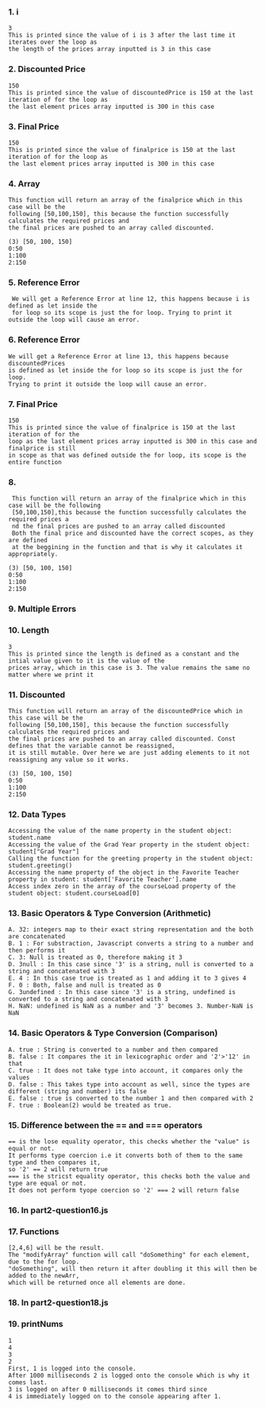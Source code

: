 ### 1. i
    3
    This is printed since the value of i is 3 after the last time it iterates over the loop as 
    the length of the prices array inputted is 3 in this case
### 2. Discounted Price

    150
    This is printed since the value of discountedPrice is 150 at the last iteration of for the loop as
    the last element prices array inputted is 300 in this case
### 3. Final Price
    150
    This is printed since the value of finalprice is 150 at the last iteration of for the loop as 
    the last element prices array inputted is 300 in this case
### 4. Array

    This function will return an array of the finalprice which in this case will be the
    following [50,100,150], this because the function successfully calculates the required prices and
    the final prices are pushed to an array called discounted.
    
    (3) [50, 100, 150]
    0:50
    1:100
    2:150
    
### 5. Reference Error
     We will get a Reference Error at line 12, this happens because i is defined as let inside the 
     for loop so its scope is just the for loop. Trying to print it outside the loop will cause an error.
### 6. Reference Error

    We will get a Reference Error at line 13, this happens because discountedPrices
    is defined as let inside the for loop so its scope is just the for loop. 
    Trying to print it outside the loop will cause an error.
### 7. Final Price

    150
    This is printed since the value of finalprice is 150 at the last iteration of for the
    loop as the last element prices array inputted is 300 in this case and finalprice is still
    in scope as that was defined outside the for loop, its scope is the entire function
### 8.
     This function will return an array of the finalprice which in this case will be the following 
     [50,100,150],this because the function successfully calculates the required prices a
     nd the final prices are pushed to an array called discounted
     Both the final price and discounted have the correct scopes, as they are defined 
     at the beggining in the function and that is why it calculates it appropriately.
    
    (3) [50, 100, 150]
    0:50
    1:100
    2:150
### 9. Multiple Errors
    

### 10. Length
    3
    This is printed since the length is defined as a constant and the intial value given to it is the value of the
    prices array, which in this case is 3. The value remains the same no matter where we print it
### 11. Discounted
    This function will return an array of the discountedPrice which in this case will be the
    following [50,100,150], this because the function successfully calculates the required prices and
    the final prices are pushed to an array called discounted. Const defines that the variable cannot be reassigned, 
    it is still mutable. Over here we are just adding elements to it not reassigning any value so it works.
    
    (3) [50, 100, 150]
    0:50
    1:100
    2:150

### 12. Data Types
    Accessing the value of the name property in the student object: student.name
    Accessing the value of the Grad Year property in the student object: student["Grad Year"]
    Calling the function for the greeting property in the student object: student.greeting()
    Accessing the name property of the object in the Favorite Teacher property in student: student['Favorite Teacher'].name
    Access index zero in the array of the courseLoad property of the student object: student.courseLoad[0]
### 13. Basic Operators & Type Conversion  (Arithmetic)
    A. 32: integers map to their exact string representation and the both are concatenated
    B. 1 : For substraction, Javascript converts a string to a number and then performs it
    C. 3: Null is treated as 0, therefore making it 3
    D. 3null : In this case since '3' is a string, null is converted to a string and concatenated with 3
    E. 4 : In this case true is treated as 1 and adding it to 3 gives 4
    F. 0 : Both, false and null is treated as 0
    G. 3undefined : In this case since '3' is a string, undefined is converted to a string and concatenated with 3
    H. NaN: undefined is NaN as a number and '3' becomes 3. Number-NaN is NaN

### 14. Basic Operators & Type Conversion  (Comparison)
    A. true : String is converted to a number and then compared
    B. false : It compares the it in lexicographic order and '2'>'12' in that
    C. true : It does not take type into account, it compares only the values
    D. false : This takes type into account as well, since the types are different (string and number) its false
    E. false : true is converted to the number 1 and then compared with 2 
    F. true : Boolean(2) would be treated as true.

### 15. Difference between the == and === operators
    == is the lose equality operator, this checks whether the "value" is equal or not. 
    It performs type coercion i.e it converts both of them to the same type and then compares it, 
    so '2' == 2 will return true
    === is the stricst equality operator, this checks both the value and type are equal or not.
    It does not perform tyope coercion so '2' === 2 will return false
    
### 16. In part2-question16.js
### 17. Functions
    [2,4,6] will be the result. 
    The "modifyArray" function will call "doSomething" for each element, due to the for loop.
    "doSomething", will then return it after doubling it this will then be added to the newArr,
    which will be returned once all elements are done. 
### 18. In part2-question18.js

### 19. printNums
    1
    4
    3
    2
    First, 1 is logged into the console. 
    After 1000 milliseconds 2 is logged onto the console which is why it comes last.
    3 is logged on after 0 milliseconds it comes third since
    4 is immediately logged on to the console appearing after 1.
    
    
